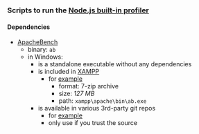 ### Scripts to run the [Node.js built-in profiler](https://nodejs.org/en/learn/getting-started/profiling)

#### Dependencies

* [ApacheBench](https://httpd.apache.org/docs/2.4/programs/ab.html)
  - binary: `ab`
  - in Windows:
    * is a standalone executable without any dependencies
    * is included in [XAMPP](https://www.apachefriends.org/)
      - for [example](https://sourceforge.net/projects/xampp/files/XAMPP%20Windows/8.0.30/xampp-portable-windows-x64-8.0.30-0-VS16.7z/download)
        * format: 7-zip archive
        * size: _127 MB_
        * path: `xampp\apache\bin\ab.exe`
    * is available in various 3rd-party git repos
      - for [example](https://github.com/gaurangsinha/ab-viz/raw/master/binaries/ab.exe)
      - only use if you trust the source

